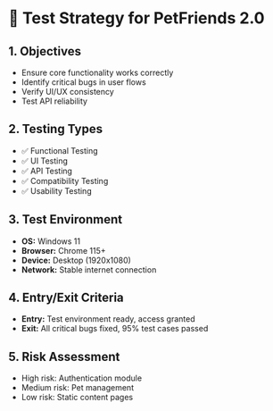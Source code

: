 # 🎯 Test Strategy for PetFriends 2.0

## 1. Objectives
- Ensure core functionality works correctly
- Identify critical bugs in user flows
- Verify UI/UX consistency
- Test API reliability

## 2. Testing Types
- ✅ Functional Testing
- ✅ UI Testing  
- ✅ API Testing
- ✅ Compatibility Testing
- ✅ Usability Testing

## 3. Test Environment
- **OS:** Windows 11
- **Browser:** Chrome 115+
- **Device:** Desktop (1920x1080)
- **Network:** Stable internet connection

## 4. Entry/Exit Criteria
- **Entry:** Test environment ready, access granted
- **Exit:** All critical bugs fixed, 95% test cases passed

## 5. Risk Assessment
- High risk: Authentication module
- Medium risk: Pet management
- Low risk: Static content pages

